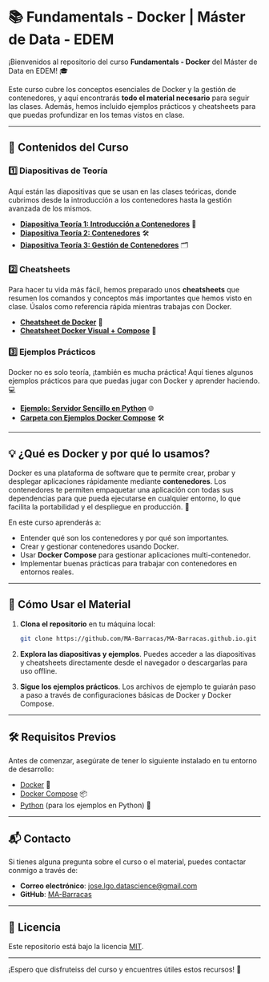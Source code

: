 # 📚 Fundamentals - Docker | Máster de Data - EDEM

¡Bienvenidos al repositorio del curso **Fundamentals - Docker** del Máster de Data en EDEM! 🎓

Este curso cubre los conceptos esenciales de Docker y la gestión de contenedores, y aquí encontrarás **todo el material necesario** para seguir las clases. Además, hemos incluido ejemplos prácticos y cheatsheets para que puedas profundizar en los temas vistos en clase.

---

## 🚀 Contenidos del Curso

### 1️⃣ Diapositivas de Teoría

Aquí están las diapositivas que se usan en las clases teóricas, donde cubrimos desde la introducción a los contenedores hasta la gestión avanzada de los mismos.

- [**Diapositiva Teoría 1: Introducción a Contenedores**](https://github.com/MA-Barracas/MA-Barracas.github.io/blob/main/1%20-%20Intro%20containers.pptx) 📑
- [**Diapositiva Teoría 2: Contenedores**](https://github.com/MA-Barracas/MA-Barracas.github.io/blob/main/2%20-%20Containers.pptx) 🛠️
- [**Diapositiva Teoría 3: Gestión de Contenedores**](https://github.com/MA-Barracas/MA-Barracas.github.io/blob/main/3%20-%20Containers%20Management.pptx) 🗂️

### 2️⃣ Cheatsheets

Para hacer tu vida más fácil, hemos preparado unos **cheatsheets** que resumen los comandos y conceptos más importantes que hemos visto en clase. Úsalos como referencia rápida mientras trabajas con Docker.

- [**Cheatsheet de Docker**](https://github.com/MA-Barracas/MA-Barracas.github.io/blob/main/docker_cheatsheet.pdf) 📄
- [**Cheatsheet Docker Visual + Compose**](https://github.com/MA-Barracas/MA-Barracas.github.io/blob/main/docker-cheatsheet.md) 📝

### 3️⃣ Ejemplos Prácticos

Docker no es solo teoría, ¡también es mucha práctica! Aquí tienes algunos ejemplos prácticos para que puedas jugar con Docker y aprender haciendo. 💻

- [**Ejemplo: Servidor Sencillo en Python**](https://github.com/MA-Barracas/MA-Barracas.github.io/blob/main/ejemplo_server_python.md) 🌐
- [**Carpeta con Ejemplos Docker Compose**](https://github.com/MA-Barracas/MA-Barracas.github.io/tree/main/pruebas/DOCKER%20COMPOSE) 🛠️

---

## 💡 ¿Qué es Docker y por qué lo usamos?

Docker es una plataforma de software que te permite crear, probar y desplegar aplicaciones rápidamente mediante **contenedores**. Los contenedores te permiten empaquetar una aplicación con todas sus dependencias para que pueda ejecutarse en cualquier entorno, lo que facilita la portabilidad y el despliegue en producción. 🚢

En este curso aprenderás a:

- Entender qué son los contenedores y por qué son importantes.
- Crear y gestionar contenedores usando Docker.
- Usar **Docker Compose** para gestionar aplicaciones multi-contenedor.
- Implementar buenas prácticas para trabajar con contenedores en entornos reales.

---

## 🔧 Cómo Usar el Material

1. **Clona el repositorio** en tu máquina local:
    ```bash
    git clone https://github.com/MA-Barracas/MA-Barracas.github.io.git
    ```

2. **Explora las diapositivas y ejemplos**. Puedes acceder a las diapositivas y cheatsheets directamente desde el navegador o descargarlas para uso offline.

3. **Sigue los ejemplos prácticos**. Los archivos de ejemplo te guiarán paso a paso a través de configuraciones básicas de Docker y Docker Compose.

---

## 🛠️ Requisitos Previos

Antes de comenzar, asegúrate de tener lo siguiente instalado en tu entorno de desarrollo:

- [Docker](https://www.docker.com/products/docker-desktop) 🐳
- [Docker Compose](https://docs.docker.com/compose/) 📦
- [Python](https://www.python.org/) (para los ejemplos en Python) 🐍

---


## 📬 Contacto

Si tienes alguna pregunta sobre el curso o el material, puedes contactar conmigo a través de:

- **Correo electrónico**: [jose.lgo.datascience@gmail.com](mailto:jose.lgo.datascience@gmail.com)
- **GitHub**: [MA-Barracas](https://github.com/MA-Barracas)

---

## 📄 Licencia

Este repositorio está bajo la licencia [MIT](https://github.com/MA-Barracas/MA-Barracas.github.io/blob/main/LICENSE).

---

¡Espero que disfruteiss del curso y encuentres útiles estos recursos! 🚀
